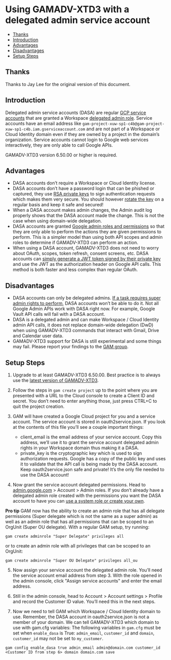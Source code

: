 # Using GAMADV-XTD3 with a delegated admin service account
- [Thanks](#Thanks)
- [Introduction](#introduction)
- [Advantages](#advantages)
- [Disadvantages](#disadvantages)
- [Setup Steps](#setup-steps)

## Thanks

Thanks to Jay Lee for the original version of this document.

## Introduction
Delegated admin service accounts (DASA) are regular [GCP service accounts](https://cloud.google.com/iam/docs/service-accounts#what_are_service_accounts) that are granted a Workspace [delegated admin role](https://support.google.com/a/answer/33325). Service accounts have an email address like `gam-project-xuw-sp1-c4b@gam-project-xuw-sp1-c4b.iam.gserviceaccount.com` and are not part of a Workspace or Cloud Identity domain even if they are owned by a project in the domain’s organization. Service accounts cannot login to Google web services interactively, they are only able to call Google APIs.

GAMADV-XTD3 version 6.50.00 or higher is required.

## Advantages
* DASA accounts don’t require a Workspace or Cloud Identity license.
* DASA accounts don’t have a password login that can be phished or captured, they use [RSA private keys](https://en.wikipedia.org/wiki/RSA_(cryptosystem)) to sign authentication requests which makes them very secure. You should however [rotate the key](https://jaylee.us/qwm) on a regular basis and keep it safe and secured!
* When a DASA account makes admin changes, the Admin audit log properly shows that the DASA account made the change. This is not the case when using domain-wide delegation.
* DASA accounts are granted [Google admin roles and permissions](https://support.google.com/a/answer/1219251) so that they are only able to perform the actions they are given permissions to perform. This is a simpler model than using both API scopes and admin roles to determine if GAMADV-XTD3 can perform an action.
* When using a DASA account, GAMADV-XTD3 does not need to worry about OAuth, scopes, token refresh, consent screens, etc. DASA accounts can [simply generate a JWT token signed by their private key](https://developers.google.com/identity/protocols/oauth2/service-account#jwt-auth) and use the JWT as the authorization header on Google API calls. This method is both faster and less complex than regular OAuth.

## Disadvantages
* DASA accounts can only be delegated admins. [If a task requires super admin rights to perform](https://support.google.com/a/answer/2405986#:~:text=Only%20super%20administrators%20can...), DASA accounts won’t be able to do it.
Not all Google Admin APIs work with DASA right now. For example, Google Vault API calls will fail with a DASA account.
* DASA is a delegated admin and can make Workspace / Cloud Identity admin API calls, it does not replace domain-wide delegation (DwD) when using GAMADV-XTD3 commands that interact with Gmail, Drive and Calendar user data.
* GAMADV-XTD3 support for DASA is still experimental and some things may fail. Please report your findings to the [GAM group](https://groups.google.com/g/google-apps-manager).

## Setup Steps
1. Upgrade to at least GAMADV-XTD3 6.50.00. Best practice is to always use the [latest version of GAMADV-XTD3](https://github.com/taers232c/GAMADV-XTD3/wiki/How-to-Update-Advanced-GAM).

2. Follow the steps in `gam create project` up to the point where you are presented with a URL to the Cloud console to create a Client ID and secret. You don’t need to enter anything those, just press CTRL+C to quit the project creation.

3. GAM will have created a Google Cloud project for you and a service account. The service account is stored in oauth2service.json. If you look at the contents of this file you’ll see a couple important things:
   * client_email is the email address of your service account. Copy this address, we’ll use it to grant the service account delegated admin rights in your Workspace domain thus making it a DASA.
   * private_key is the cryptographic key which is used to sign authorization requests. Google has a copy of the public key and uses it to validate that the API call is being made by the DASA account. Keep oauth2service.json safe and private! It’s the only file needed to use the DASA account!

4. Now grant the service account delegated permissions. Head to [admin.google.com](https://admin.google.com/) > Account > Admin roles. If you don’t already have a delegated admin role created with the permissions you want the DASA account to have you can [use a system role or create your own](https://support.google.com/a/answer/33325).

**Pro tip** GAM now has the ability to create an admin role that has all delegate permissions (Super delegate which is not the same as a super admin) as well as an admin role that has all permissions that can be scoped to an OrgUnit (Super OU delegate). With a regular GAM setup, try running:
```
gam create adminrole "Super Delegate" privileges all
```
or to create an admin role with all privileges that can be scoped to an OrgUnit:
```
gam create adminrole "Super OU Delegate" privileges all_ou
```

5. Now assign your service account the delegated admin role. You’ll need the service account email address from  step 3. With the role opened in the admin console, click "Assign service accounts" and enter the email address.

6. Still in the admin console, head to Account > Account settings > Profile and record the Customer ID value. You’ll need this in the next steps.

7. Now we need to tell GAM which Workspace / Cloud Identity domain to use. Remember, the DASA account in oauth2service.json is not a member of your domain. We can tell GAMADV-XTD3 which domain to use with gam.cfg variables:
The following variables in `gam.cfg` must be set when `enable_dasa` is True: `admin_email`, `customer_id` and `domain`,
`customer_id` may not be set to `my_customer`.


```
gam config enable_dasa true admin_email admin@domain.com customer_id <Customer ID from step 6> domain domain.com save
```
